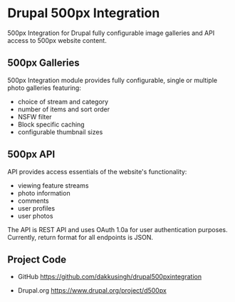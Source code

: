 # Drupal 500px Integration

500px Integration for Drupal fully configurable image galleries and API access 
to 500px website content.


## 500px Galleries

500px Integration module provides fully configurable, single or multiple photo 
galleries featuring:
* choice of stream and category
* number of items and sort order
* NSFW filter
* Block specific caching
* configurable thumbnail sizes


## 500px API

API provides access essentials of the website's functionality:

* viewing feature streams
* photo information
* comments
* user profiles
* user photos

The API is REST API and uses OAuth 1.0a for user authentication purposes. 
Currently, return format for all endpoints is JSON.


## Project Code

* GitHub
https://github.com/dakkusingh/drupal500pxintegration

* Drupal.org
https://www.drupal.org/project/d500px
